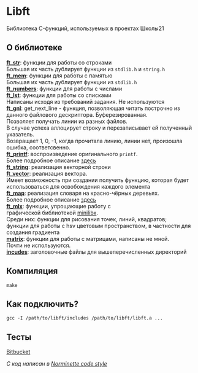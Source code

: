 # Libft

Библиотека C-функций, используемых в проектах Школы21

## О библиотеке
**[ft_str](https://github.com/liftchampion/libft/tree/master/ft_str)**: функции для работы со строками  
Большая их часть дублирует функции из `stdlib.h` и `string.h`  
**[ft_mem](https://github.com/liftchampion/libft/tree/master/ft_mem)**: функции для работы с памятью  
Большая их часть дублирует функции из `stdlib.h`  
**[ft_numbers](https://github.com/liftchampion/libft/tree/master/ft_numbers)**: функции для работы с числами  
**[ft_lst](https://github.com/liftchampion/libft/tree/master/ft_lst)**: функции для работы со списками  
Написаны исходя из требований задания. Не используются  
**[ft_gnl](https://github.com/liftchampion/libft/tree/master/ft_gnl)**: get_next_line - функция,
позволяющая читать построчно из данного файлового дескриптора. Буферезированная.  
Позволяет получать линии из разных файлов.  
В случае успеха аллоцирует строку и перезаписывает ей полученный указатель.  
Возвращает 1, 0, -1, когда прочитала линию, линии нет, произошла ошибка, соответсвенно.   
**[ft_printf](https://github.com/liftchampion/libft/tree/master/ft_printf)**: воспроизведение оригинального `printf`.  
Более подробное описание [здесь](https://github.com/liftchampion/ft_printf/blob/master/README.md)  
**[ft_string](https://github.com/liftchampion/libft/tree/master/ft_string)**: реализация векторной строки  
**[ft_vector](https://github.com/liftchampion/libft/tree/master/ft_vector)**: реализация вектора.  
Имеет возможность при создании получить функцию, которая будет использоваться для освобождения каждого элемента  
**[ft_map](https://github.com/liftchampion/libft/tree/master/ft_map)**: реализация словаря на красно-чёрных деревьях.  
Более подробное описание [здесь](https://github.com/liftchampion/rb_tree/blob/master/README.md)  
**[ft_mlx](https://github.com/liftchampion/libft/tree/master/ft_mlx)**: функции, упрощающие работу с  
графической библиотекой [minilibx](https://github.com/liftchampion/minilibx).  
Среди них: функции для рисования точек, линий, квадратов;  
функции для работы с hsv цветовым пространством, в частности для создания градиента  
**[matrix](https://github.com/liftchampion/libft/tree/master/matrix)**: функции для работы с матрицами, написаны не мной.  
Почти не используются.  
**[incudes](https://github.com/liftchampion/libft/tree/master/includes)**: заголовочные файлы для вышеперечисленных директорий

## Компиляция  
`make`

## Как подключить?  
`gcc -I /path/to/libft/includes /path/to/libft/libft.a ...`

## Тесты
[Bitbucket](https://bitbucket.org/liftchampion/42_school_libft_main/src/master/main.c)

*C код написан в [Norminette code style](https://github.com/liftchampion/Norminette)*
